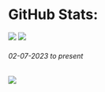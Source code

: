# GitHub Stats:
![](https://github-readme-stats.vercel.app/api?username=rupam-seal&theme=dark&hide_border=false&include_all_commits=false&count_private=true)
![](https://github-readme-streak-stats.herokuapp.com/?user=rupam-seal&theme=dark&hide_border=false)<br/>

###### 02-07-2023 to present
[![](https://visitcount.itsvg.in/api?id=rupam-seal&icon=8&color=0)](https://visitcount.itsvg.in)

<!-- Proudly created with GPRM ( https://gprm.itsvg.in ) -->
